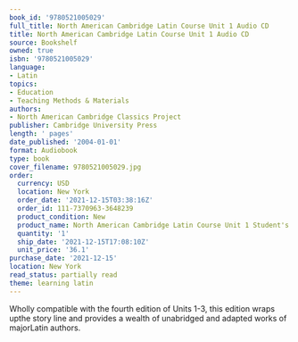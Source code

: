 ```yaml
---
book_id: '9780521005029'
full_title: North American Cambridge Latin Course Unit 1 Audio CD
title: North American Cambridge Latin Course Unit 1 Audio CD
source: Bookshelf
owned: true
isbn: '9780521005029'
language:
- Latin
topics:
- Education
- Teaching Methods & Materials
authors:
- North American Cambridge Classics Project
publisher: Cambridge University Press
length: ' pages'
date_published: '2004-01-01'
format: Audiobook
type: book
cover_filename: 9780521005029.jpg
order:
  currency: USD
  location: New York
  order_date: '2021-12-15T03:38:16Z'
  order_id: 111-7370963-3648239
  product_condition: New
  product_name: North American Cambridge Latin Course Unit 1 Student's Book
  quantity: '1'
  ship_date: '2021-12-15T17:08:10Z'
  unit_price: '36.1'
purchase_date: '2021-12-15'
location: New York
read_status: partially read
theme: learning latin
---
```

Wholly compatible with the fourth edition of Units 1-3, this edition wraps upthe story line and provides a wealth of unabridged and adapted works of majorLatin authors.
